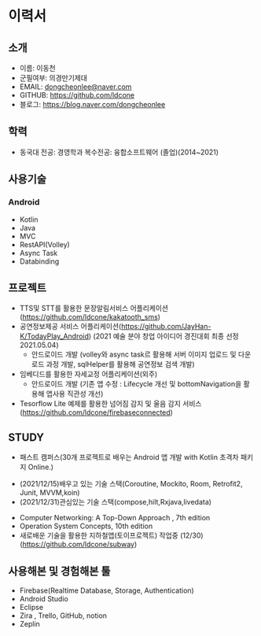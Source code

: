 # 이력서
## 소개
* 이름: 이동천
* 군필여부: 의경만기제대
* EMAIL: dongcheonlee@naver.com
* GITHUB: https://github.com/ldcone
* 블로그: https://blog.naver.com/dongcheonlee

## 학력
* 동국대 전공: 경영학과 복수전공: 융합소프트웨어  (졸업)(2014~2021)

## 사용기술
### Android
* Kotlin
* Java
* MVC
* RestAPI(Volley)
* Async Task
* Databinding

## 프로젝트
* TTS및 STT를 활용한 문장알림서비스 어플리케이션(https://github.com/ldcone/kakatooth_sms)
* 공연정보제공 서비스 어플리케이션(https://github.com/JayHan-K/TodayPlay_Android) (2021 예술 분야 창업 아이디어 경진대회 최종 선정 2021.05.04)
   - 안드로이드 개발 (volley와 async task르 활용해 서버 이미지 업로드 및 다운로드 과정 개발, sqlHelper를 활용해 공연정보 검색 개발)
* 임베디드를 활용한 자세교정 어플리케이션(외주)
   - 안드로이드 개발 (기존 앱 수정 : Lifecycle 개선 및 bottomNavigation을 활용해 앱사용 직관성 개선)
* Tesorflow Lite 예제를 활용한 넘어짐 감지 및 울음 감지 서비스 (https://github.com/ldcone/firebaseconnected)

## STUDY
* 패스트 캠퍼스(30개 프로젝트로 배우는 Android 앱 개발 with Kotlin 초격차 패키지 Online.)
- (2021/12/15)배우고 있는 기술 스택(Coroutine, Mockito, Room, Retrofit2, Junit, MVVM,koin)
- (2021/12/31)관심있는 기술 스택(compose,hilt,Rxjava,livedata)
* Computer Networking: A Top-Down Approach , 7th edition
* Operation System Concepts, 10th edition
* 새로배운 기술을 활용한 지하철앱(토이프로젝트) 작업중 (12/30)(https://github.com/ldcone/subway)
## 사용해본 및 경험해본 툴
* Firebase(Realtime Database, Storage, Authentication)
* Android Studio
* Eclipse
* Zira , Trello, GitHub, notion
* Zeplin

